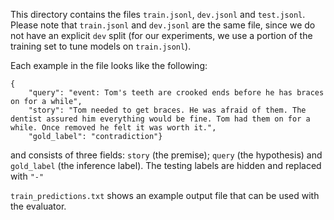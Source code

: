 This directory contains the files `train.jsonl`, `dev.jsonl` and `test.jsonl`. Please note that `train.jsonl` and `dev.jsonl` are the same file, since we do not have an explicit `dev` split (for our experiments, we use a portion of the training set to tune models on `train.jsonl`).

Each example in the file looks like the following:
```
{
    "query": "event: Tom's teeth are crooked ends before he has braces on for a while",
    "story": "Tom needed to get braces. He was afraid of them. The dentist assured him everything would be fine. Tom had them on for a while. Once removed he felt it was worth it.",
    "gold_label": "contradiction"}
```
and consists of three fields: `story` (the premise); `query` (the hypothesis) and `gold_label` (the inference label). The testing labels are hidden and replaced with `"-"`

`train_predictions.txt` shows an example output file that can be used with the evaluator. 
